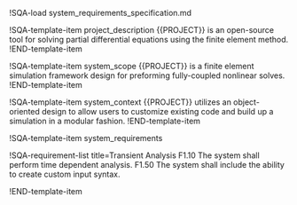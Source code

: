 !SQA-load system_requirements_specification.md

!SQA-template-item project_description
{{PROJECT}} is an open-source tool for solving partial differential equations using the finite element method.
!END-template-item

!SQA-template-item system_scope
{{PROJECT}} is a finite element simulation framework design for preforming fully-coupled nonlinear
solves.
!END-template-item

!SQA-template-item system_context
{{PROJECT}} utilizes an object-oriented design to allow users to customize existing
code and build up a simulation in a modular fashion.
!END-template-item

!SQA-template-item system_requirements

!SQA-requirement-list title=Transient Analysis
   F1.10 The system shall perform time dependent analysis.
   F1.50 The system shall include the ability to create custom input syntax.

!END-template-item
